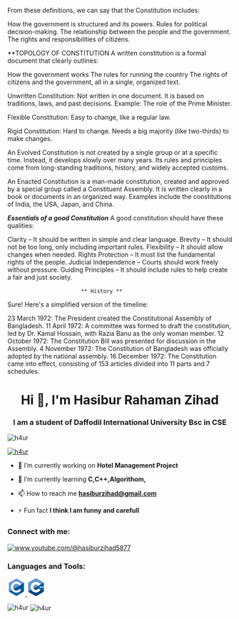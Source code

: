 From these definitions, we can say that the Constitution includes:

How the government is structured and its powers.
Rules for political decision-making.
The relationship between the people and the government.
The rights and responsibilities of citizens.




**TOPOLOGY OF CONSTITUTION 
A written constitution is a formal document that clearly outlines:

How the government works
The rules for running the country
The rights of citizens and the government, all in a single, organized text.

Unwritten Constitution: Not written in one document. It is based on traditions, laws, and past decisions. Example: The role of the Prime Minister.

Flexible Constitution: Easy to change, like a regular law.

Rigid Constitution: Hard to change. Needs a big majority (like two-thirds) to make changes.

An Evolved Constitution is not created by a single group or at a specific time. Instead, it develops slowly over many years. Its rules and principles come from long-standing traditions, history, and widely accepted customs.

An Enacted Constitution is a man-made constitution, created and approved by a special group called a Constituent Assembly. It is written clearly in a book or documents in an organized way. Examples include the constitutions of India, the USA, Japan, and China.



***Essentials of a good Constitution***
A good constitution should have these qualities:

Clarity – It should be written in simple and clear language.
Brevity – It should not be too long, only including important rules.
Flexibility – It should allow changes when needed.
Rights Protection – It must list the fundamental rights of the people.
Judicial Independence – Courts should work freely without pressure.
Guiding Principles – It should include rules to help create a fair and just society.

                           ** History **

Sure! Here's a simplified version of the timeline:

23 March 1972: The President created the Constitutional Assembly of Bangladesh.
11 April 1972: A committee was formed to draft the constitution, led by Dr. Kamal Hossain, with Razia Banu as the only woman member.
12 October 1972: The Constitution Bill was presented for discussion in the Assembly.
4 November 1972: The Constitution of Bangladesh was officially adopted by the national assembly.
16 December 1972: The Constitution came into effect, consisting of 153 articles divided into 11 parts and 7 schedules.

























<h1 align="center">Hi 👋, I'm Hasibur Rahaman Zihad</h1>
<h3 align="center">I am a student of Daffodil International University Bsc in CSE</h3>

<p align="left"> <img src="https://komarev.com/ghpvc/?username=h4ur&label=Profile%20views&color=0e75b6&style=flat" alt="h4ur" /> </p>

<p align="left"> <a href="https://github.com/ryo-ma/github-profile-trophy"><img src="https://github-profile-trophy.vercel.app/?username=h4ur" alt="h4ur" /></a> </p>

- 🔭 I’m currently working on **Hotel Management Project**

- 🌱 I’m currently learning **C,C++,Algorithom,**

- 📫 How to reach me **hasiburzihad@gmail.com**

- ⚡ Fun fact **I think I am funny and carefull**

<h3 align="left">Connect with me:</h3>
<p align="left">
<a href="https://www.youtube.com/c/www.youtube.com/@hasiburzihad5877" target="blank"><img align="center" src="https://raw.githubusercontent.com/rahuldkjain/github-profile-readme-generator/master/src/images/icons/Social/youtube.svg" alt="www.youtube.com/@hasiburzihad5877" height="30" width="40" /></a>
</p>

<h3 align="left">Languages and Tools:</h3>
<p align="left"> <a href="https://www.cprogramming.com/" target="_blank" rel="noreferrer"> <img src="https://raw.githubusercontent.com/devicons/devicon/master/icons/c/c-original.svg" alt="c" width="40" height="40"/> </a> <a href="https://www.w3schools.com/cpp/" target="_blank" rel="noreferrer"> <img src="https://raw.githubusercontent.com/devicons/devicon/master/icons/cplusplus/cplusplus-original.svg" alt="cplusplus" width="40" height="40"/> </a> </p>

<p><img align="left" src="https://github-readme-stats.vercel.app/api/top-langs?username=h4ur&show_icons=true&locale=en&layout=compact" alt="h4ur" /></p>

<p>&nbsp;<img align="center" src="https://github-readme-stats.vercel.app/api?username=h4ur&show_icons=true&locale=en" alt="h4ur" /></p>











